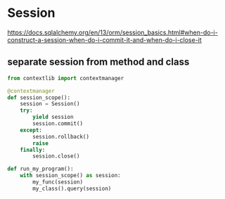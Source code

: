 # Session

https://docs.sqlalchemy.org/en/13/orm/session_basics.html#when-do-i-construct-a-session-when-do-i-commit-it-and-when-do-i-close-it

## separate session from method and class
```py
from contextlib import contextmanager

@contextmanager
def session_scope():
    session = Session()
    try:
        yield session
        session.commit()
    except:
        session.rollback()
        raise
    finally:
        session.close()

def run_my_program():
    with session_scope() as session:
        my_func(session)
        my_class().query(session)
```

